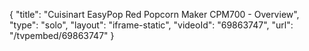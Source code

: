 {
    "title": "Cuisinart EasyPop Red Popcorn Maker CPM700 - Overview",
    "type": "solo",
    "layout": "iframe-static",
    "videoId": "69863747",
    "url": "\/tvpembed\/69863747"
}